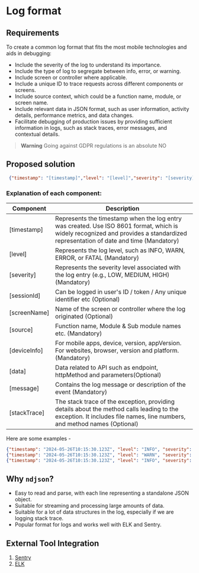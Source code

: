 # Log format

## Requirements
To create a common log format that fits the most mobile technologies and aids in debugging:

- Include the severity of the log to understand its importance.
- Include the type of log to segregate between info, error, or warning.
- Include screen or controller where applicable.
- Include a unique ID to trace requests across different components or screens.
- Include source context, which could be a function name, module, or screen name.
- Include relevant data in JSON format, such as user information, activity details, performance metrics, and data changes.
- Facilitate debugging of production issues by providing sufficient information in logs, such as stack traces, error messages, and contextual details.

> **Warning**
> Going against GDPR regulations is an absolute NO

## Proposed solution

``` json
 {"timestamp": "[timestamp]","level": "[level]","severity": "[severity]","sessionId": "[token id]","screenName": "[screen or controller name]","source": "[function/module name]","deviceInfo":"[device name/browser/platform/OS]","data": "[httpMethod, endpoint and paramters]","message": "[log message]","stackTrace": "[stackTrace]"}
```

### Explanation of each component: 

| Component     | Description                                     |
| ------------- | ----------------------------------------------- |
| [timestamp]   | Represents the timestamp when the log entry was created. Use ISO 8601 format, which is widely recognized and provides a standardized representation of date and time (Mandatory) |
| [level]       | Represents the log level, such as INFO, WARN, ERROR, or FATAL (Mandatory) |
| [severity]    | Represents the severity level associated with the log entry (e.g., LOW, MEDIUM, HIGH) (Mandatory) |
| [sessionId]   | Can be logged in user's ID / token / Any unique identifier etc (Optional) |
| [screenName]  | Name of the screen or controller where the log originated (Optional) |
| [source]      | Function name, Module & Sub module names etc. (Mandatory) |
| [deviceInfo]  | For mobile apps, device, version, appVersion. For websites, browser, version and platform. (Mandatory) |
| [data]        | Data related to API such as endpoint, httpMethod and parameters(Optional) |
| [message]     | Contains the log message or description of the event (Mandatory) |
| [stackTrace]  | The stack trace of the exception, providing details about the method calls leading to the exception. It includes file names, line numbers, and method names (Optional) |

Here are some examples - 
``` json
{"timestamp": "2024-05-26T10:15:30.123Z", "level": "INFO", "severity": "LOW", "sessionId": "12345","screenName": "LoginScreen","source": "Authentication","deviceInfo": {"device": "iphone", "version": "17.0", "appVersion":"1.0"},"data": {"httpMethod": "GET", "ednPoint": "/api/example","param":{"email":"abc@example.com"}},"message": "This is an informational log."}
{"timestamp": "2024-05-26T10:15:30.123Z", "level": "WARN", "severity": "LOW", "sessionId": "12as4f5", "screenName": "LoginScreen","deviceInfo": {"browser": "chrome", "version": "122.0.6261", "platform":"linux"},"data": {"httpMethod": "GET", "ednPoint": "/api/example",{"param":"email":"abc@example.com"}},"message": "This is an informational log."}
{"timestamp": "2024-05-26T10:15:30.123Z", "level": "INFO", "severity": "LOW", "sessionId": "12as4f5", "screenName": "LoginScreen","deviceInfo": {"browser": "safari", "version": "122.0.6261", "platform":"windows"},"data": {"httpMethod": "GET", "ednPoint": "/api/example","param":{"email":"abc@example.com"}},"message": "This is an informational log."}
```

## Why `ndjson`?
- Easy to read and parse, with each line representing a standalone JSON object.
- Suitable for streaming and processing large amounts of data.
- Suitable for a lot of data structures in the log, especially if we are logging stack trace. 
- Popular format for logs and works well with ELK and Sentry. 

## External Tool Integration
1. [Sentry](https://sentry.io/welcome/)
2. [ELK](https://www.elastic.co/elastic-stack)
